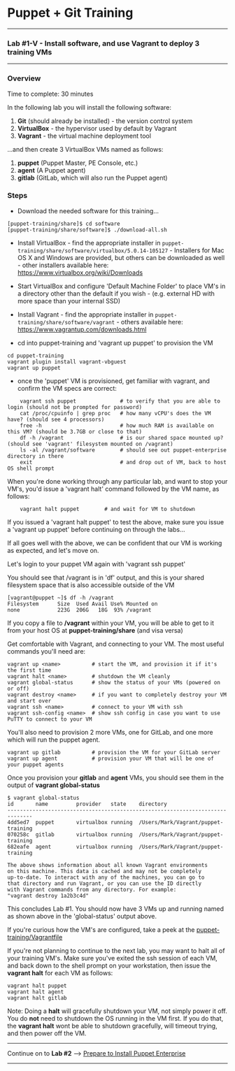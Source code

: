 # Puppet + Git Training #

---

### Lab #1-V - Install software, and use Vagrant to deploy 3 training VMs ###

---

### Overview ###

Time to complete:  30 minutes

In the following lab you will install the following software:

1. **Git** (should already be installed) - the version control system
2. **VirtualBox** - the hypervisor used by default by Vagrant
3. **Vagrant** - the virtual machine deployment tool

...and then create 3 VirtualBox VMs named as follows:

1. **puppet**   (Puppet Master, PE Console, etc.)
3. **agent**    (A Puppet agent)
2. **gitlab**   (GitLab, which will also run the Puppet agent)

### Steps ###

* Download the needed software for this training...

```
[puppet-training/share]$ cd software
[puppet-training/share/software]$ ./download-all.sh
```

* Install VirtualBox
      - find the appropriate installer in `puppet-training/share/software/virtualbox/5.0.14-105127`
      - Installers for Mac OS X and Windows are provided, but others can be downloaded as well
      - other installers available here: <https://www.virtualbox.org/wiki/Downloads>

* Start VirtualBox and configure 'Default Machine Folder' to place VM's in a directory other than the default if you wish
      - (e.g. external HD with more space than your internal SSD)

* Install Vagrant
      - find the appropriate installer in `puppet-training/share/software/vagrant`
      - others available here: <https://www.vagrantup.com/downloads.html>

* cd into puppet-training and 'vagrant up puppet' to provision the VM

```
cd puppet-training
vagrant plugin install vagrant-vbguest
vagrant up puppet
```

* once the 'puppet' VM is provisioned, get familiar with vagrant, and confirm the VM specs are correct:

```
    vagrant ssh puppet              # to verify that you are able to login (should not be prompted for password)
    cat /proc/cpuinfo | grep proc   # how many vCPU's does the VM have? (should see 4 processors)
    free -h                         # how much RAM is available on this VM? (should be 3.7GB or close to that)
    df -h /vagrant                  # is our shared space mounted up? (should see 'vagrant' filesystem mounted on /vagrant)
    ls -al /vagrant/software        # should see out puppet-enterprise directory in there
    exit                            # and drop out of VM, back to host OS shell prompt
```

When you're done working through any particular lab, and want to stop your
VM's, you'd issue a 'vagrant halt' command followed by the VM name, as follows:

```
    vagrant halt puppet        # and wait for VM to shutdown
```
If you issued a 'vagrant halt puppet' to test the above, make sure you issue a 'vagrant up puppet' before continuing on through the labs...

If all goes well with the above, we can be confident that our VM is working as expected, and let's move on.

Let's login to your puppet VM again with 'vagrant ssh puppet'

You should see that /vagrant is in 'df' output, and this is your shared filesystem space that is also accessible outside of the VM

```
[vagrant@puppet ~]$ df -h /vagrant
Filesystem      Size  Used Avail Use% Mounted on
none            223G  206G   18G  93% /vagrant
```

If you copy a file to **/vagrant** within your VM, you will be able to get to it from your host OS at **puppet-training/share**
(and visa versa)


Get comfortable with Vagrant, and connecting to your VM.  The most useful commands you'll need are:

```
vagrant up <name>          # start the VM, and provision it if it's the first time
vagrant halt <name>        # shutdown the VM cleanly
vagrant global-status      # show the status of your VMs (powered on or off)
vagrant destroy <name>     # if you want to completely destroy your VM and start over
vagrant ssh <name>         # connect to your VM with ssh
vagrant ssh-config <name>  # show ssh config in case you want to use PuTTY to connect to your VM
```

You'll also need to provision 2 more VMs, one for GitLab, and one more which will run the 
puppet agent.

```
vagrant up gitlab          # provision the VM for your GitLab server
vagrant up agent           # provision your VM that will be one of your puppet agents
```

Once you provision your **gitlab** and **agent** VMs, you should see them in the output of **vagrant global-status**

```
$ vagrant global-status
id       name         provider   state    directory
------------------------------------------------------------------------------
4dd5ed7  puppet       virtualbox running  /Users/Mark/Vagrant/puppet-training
070258c  gitlab       virtualbox running  /Users/Mark/Vagrant/puppet-training
682eafe  agent        virtualbox running  /Users/Mark/Vagrant/puppet-training

The above shows information about all known Vagrant environments
on this machine. This data is cached and may not be completely
up-to-date. To interact with any of the machines, you can go to
that directory and run Vagrant, or you can use the ID directly
with Vagrant commands from any directory. For example:
"vagrant destroy 1a2b3c4d"
```

This concludes Lab #1.  You should now have 3 VMs up and running named as shown above in the 'global-status' output above.

If you're curious how the VM's are configured, take a peek at the
[puppet-training/Vagrantfile](/Vagrantfile)

If you're not planning to continue to the next lab, you may want to halt all
of your training VM's.  Make sure you've exited the ssh session of each VM,
and back down to the shell prompt on your workstation, then issue the **vagrant halt**
for each VM as follows:

```
vagrant halt puppet
vagrant halt agent
vagrant halt gitlab
```

Note:  Doing a **halt** will gracefully shutdown your VM, not simply power
it off.  You do **not** need to shutdown the OS running in the VM first.  If you
do that, the **vagrant halt** wont be able to shutdown gracefully, will
timeout trying, and then power off the VM.

---

Continue on to **Lab #2** --> [Prepare to Install Puppet Enterprise](02v-Prep-to-Install-Puppet-Master.md)

---


